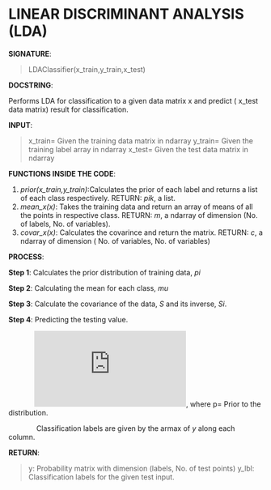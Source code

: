 # LINEAR DISCRIMINANT ANALYSIS (LDA)

**SIGNATURE**: 
>LDAClassifier(x_train,y_train,x_test)

**DOCSTRING**:

Performs LDA for classification to a given data matrix x and predict ( x_test data matrix) result for classification.

**INPUT**:
>x_train= Given the training data matrix in ndarray
y_train= Given the training label array in ndarray
x_test= Given the test data matrix in ndarray

**FUNCTIONS INSIDE THE CODE**:

1) *prior(x_train,y_train)*:Calculates the prior of each label and returns a list of each class respectively.
RETURN: *pik*, a list.
2) *mean_x(x)*: Takes the training data and return an array of means of all the points in respective class.
RETURN: *m*, a ndarray of dimension (No. of labels, No. of variables).
3) *covar_x(x)*: Calculates the covarince and return the matrix.
RETURN: *c*, a ndarray of dimension ( No. of variables, No. of variables)

**PROCESS**:

**Step 1**: Calculates the prior distribution of training data, *pi*

**Step 2**: Calculating the mean for each class, *mu*

**Step 3**: Calculate the covariance of the data, *S* and its inverse, *Si*.

**Step 4**: Predicting the testing value.

&nbsp;&nbsp;&nbsp;&nbsp;&nbsp;&nbsp;&nbsp;&nbsp;&nbsp;&nbsp;&nbsp;&nbsp;&nbsp;![](http://latex.codecogs.com/gif.latex?y_%7Bi%2Cj%7D%3Dlog%28p_%7Bi%7D%29&plus;%5Cfrac%7B-1%7D%7B2%7D%28%5Cmu_%7Bi%7D%5CSigma%5E%7B-1%7D%5Cmu_%7Bi%7D%29&plus;x_%7Bi%7D%5CSigma%5E%7B-1%7D%5Cmu_%7Bi%7D), where p= Prior to the distribution.

&nbsp;&nbsp;&nbsp;&nbsp;&nbsp;&nbsp;&nbsp;&nbsp;&nbsp;&nbsp;&nbsp;&nbsp;&nbsp; Classification labels are given by the armax of *y* along each column.

**RETURN**: 
>y: Probability matrix with dimension (labels, No. of test points)
y_lbl: Classification labels for the given test input.
